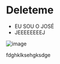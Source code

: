 # Deleteme

- EU SOU O JOSÉ
- JEEEEEEEEJ

![image](https://imageproxy.ifunny.co/resize:320x,crop:x800,quality:90x75/images/43f0ea3da1fcf178c347feb5302b4ebe57458ccd26336e7926e81b63e1500e1c_3.jpg)

fdghklksehgksdge
